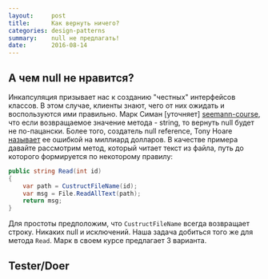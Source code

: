 ```yaml
---
layout:     post
title:      Как вернуть ничего?
categories: design-patterns
summary:    null не предлагать!
date:       2016-08-14
---
```


## А чем null не нравится?

Инкапсуляция призывает нас к созданию "честных" интерфейсов классов. В этом случае, клиенты знают, чего от них ожидать и воспользуются ими правильно. Марк Симан [уточняет] [seemann-course], что если возвращаемое значение метода - string, то вернуть null будет не по-пацански. Более того, создатель null reference, Tony Hoare [называет][null-ref] ее ошибкой на миллиард долларов. В качестве примера давайте рассмотрим метод, который читает текст из файла, путь до которого формируется по некоторому правилу:

```csharp
public string Read(int id)
{
	var path = CustructFileName(id);
	var msg = File.ReadAllText(path);
	return msg;
}
```
Для простоты предположим, что `CustructFileName` всегда возвращает строку. Никаких null и исключений. Наша задача добиться того же для метода `Read`. Марк в своем курсе предлагает 3 варианта.
## Tester/Doer

[seemann-course]: https://app.pluralsight.com/player?course=encapsulation-solid&author=mark-seemann&name=encapsulation-solid-m2-encapsulation&clip=15&mode=live
[null-ref]: https://www.lucidchart.com/techblog/2015/08/31/the-worst-mistake-of-computer-science/